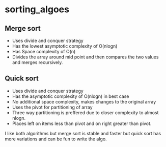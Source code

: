 # sorting_algoes

## Merge sort

* Uses divide and conquer strategy
* Has the lowest asymptotic complexity of O(nlogn)
* Has Space complexity of O(n)
* Divides the array around mid point and then compares the two values and merges recursively.

## Quick sort

* Uses divide and conquer strategy
* Has the asymptotic complexity of O(nlogn) in best case
* No additional space complexity, makes changes to the original array
* Uses the pivot for partitioning of array
* Three way partitioning is preffered due to closer complexity to almost nlogn.
* Places left on items less than pivot and on right greater than pivot.


I like both algorithms but merge sort is stable and faster but quick sort has more variations and can be fun to write the algo.
